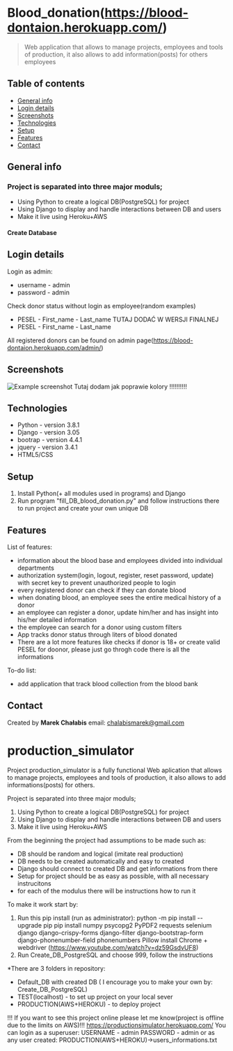 # Blood_donation(https://blood-dontaion.herokuapp.com/)
> Web application that allows to manage projects, employees and tools of production, it also allows to add information(posts) for others employees

## Table of contents
* [General info](#general-info)
* [Login details](#login-details)
* [Screenshots](#screenshots)
* [Technologies](#technologies)
* [Setup](#setup)
* [Features](#features)
* [Contact](#contact)

## General info
### Project is separated into three major moduls;
* Using Python to create a logical DB(PostgreSQL) for project
* Using Django to display and handle interactions between DB and users
* Make it live using Heroku+AWS
#### Create Database
## Login details
Login as admin:
* username - admin
* password - admin

Check donor status without login as employee(random examples)
* PESEL - First_name - Last_name      TUTAJ DODAĆ W WERSJI FINALNEJ
* PESEL - First_name - Last_name

All registered donors can be found on admin page(https://blood-dontaion.herokuapp.com/admin/)

## Screenshots
![Example screenshot](./img/screenshot.png) Tutaj dodam jak poprawie kolory !!!!!!!!!!

## Technologies
* Python - version 3.8.1
* Django - version 3.05
* bootrap - version 4.4.1
* jquery - version 3.4.1
* HTML5/CSS

## Setup
1. Install Python(+ all modules used in programs) and Django 
2. Run program "fill_DB_blood_donation.py" and follow instructions there to run project and create your own unique DB

## Features
List of features:
* information about the blood base and employees divided into individual departments
* authorization system(login, logout, register, reset password, update) with secret key to prevent unauthorized people to login
* every registered donor can check if they can donate blood
* when donating blood, an employee sees the entire medical history of a donor
* an employee can register a donor, update him/her and has insight into his/her detailed information
* the employee can search for a donor using custom filters
* App tracks donor status through liters of blood donated
* There are a lot more features like checks if donor is 18+ or create valid PESEL for doonor, please just go throgh code there is all the informations

To-do list:
* add application that track blood collection from the blood bank

## Contact
Created by <b>Marek Chałabis</b> email: chalabismarek@gmail.com








# production_simulator
Project production_simulator is a fully functional Web aplication that allows to manage projects, employees and tools of production, it also allows to add informations(posts) for others.

Project is separated into three major moduls;
1. Using Python to create a logical DB(PostgreSQL) for project
2. Using Django to display and handle interactions between DB and users
3. Make it live using Heroku+AWS
 
From the beginning the project had assumptions to be made such as:
- DB should be random and logical (imitate real production)
- DB needs to be created automatically and easy to created 
- Django should connect to created DB and get informations from there
- Setup for project should be as easy as possible, with all necessary instrucitons
- for each of the modulus there will be instructions how to run it

To make it work start by:
1. Run this pip install (run as administrator):
	python -m pip install --upgrade pip 
	pip install numpy psycopg2 PyPDF2 requests selenium django django-crispy-forms django-filter django-bootstrap-form django-phonenumber-field phonenumbers  Pillow 
	install Chrome + webdriver (https://www.youtube.com/watch?v=dz59GsdvUF8)
2. Run Create_DB_PostgreSQL and choose 999, follow the instructions

*There are 3 folders in repository:
- Default_DB with created DB (
I encourage you to make your own by: Create_DB_PostgreSQL)
- TEST(localhost) - to set up project on your local sever
- PRODUCTION(AWS+HEROKU) - to deploy project 

!!! If you want to see this project online please let me know(project is offline due to the limits on AWS)!!!
https://productionsimulator.herokuapp.com/
You can login as a superuser:
USERNAME - admin
PASSWORD - admin
or as any user created:
PRODUCTION(AWS+HEROKU)->users_informations.txt
